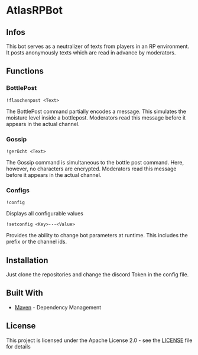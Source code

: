 # AtlasRPBot

## Infos

This bot serves as a neutralizer of texts from players in an RP environment. 
It posts anonymously texts which are read in advance by moderators.

## Functions

### BottlePost

```
!flaschenpost <Text>
```

The BottlePost command partially encodes a message. This simulates the moisture level inside a bottlepost. Moderators read this message before it appears in the actual channel.

### Gossip

```
!gerücht <Text>
```

The Gossip command is simultaneous to the bottle post command. Here, however, no characters are encrypted. Moderators read this message before it appears in the actual channel.

### Configs

```
!config
```

Displays all configurable values

```
!setconfig <Key>---<Value>
```

Provides the ability to change bot parameters at runtime. This includes the prefix or the channel ids.

## Installation

Just clone the repositories and change the discord Token in the config file.

## Built With

* [Maven](https://maven.apache.org/) - Dependency Management

## License

This project is  licensed under the Apache License 2.0 - see the [LICENSE](LICENSE) file for details
